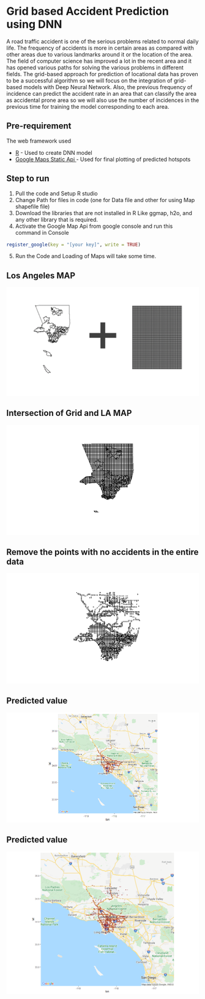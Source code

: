 # Grid based Accident Prediction using DNN


A road traffic accident is one of the serious problems related to normal daily life. The frequency of accidents is more in certain areas as compared with other areas due to various landmarks around it or the location of the area. The field of computer science has improved a lot in the recent area and it has opened various paths for solving the various problems in different fields. The grid-based approach for prediction of locational data has proven to be a successful algorithm so we will focus on the integration of grid-based models with Deep Neural Network. Also, the previous frequency of incidence can predict the accident rate in an area that can classify the area as accidental prone area so we will also use the number of incidences in the previous time for training the model corresponding to each area.

## Pre-requirement 

The web framework used
* [R](https://www.r-project.org/) - Used to create DNN model
* [Google Maps Static Api ](https://developers.google.com/maps/documentation) - Used for final plotting of predicted hotspots


## Step to run
1. Pull the code and Setup R studio
2. Change Path for files in code (one for Data file and other for using Map shapefile file)
3. Download the libraries that are not installed in R Like ggmap, h2o, and any other library that is required.
4. Activate the Google Map Api from google console and run this command in Console
```R
register_google(key = "[your key]", write = TRUE)
```
5. Run the Code and Loading of Maps will take some time.

## Los Angeles MAP
![Not Found](Images/LA_map_AND_Grid.png)

## Intersection of Grid and LA MAP
![Not Found](Images/Intersection_LA_MAP.png)

## Remove the points with no accidents in the entire data
![Not Found](Images/Filtered_Intersection_LA_MAP.png)

## Predicted value
<img src="Images/MAP.png" width = "1000">

## Predicted value
<img src="Images/MAP_actual.png" width = "1000">
